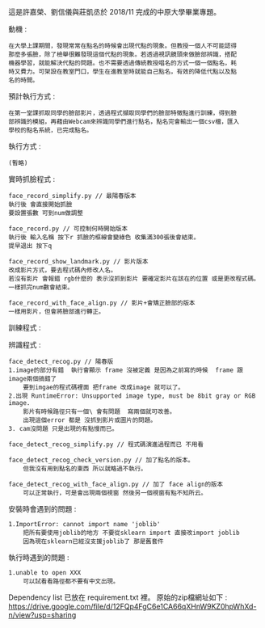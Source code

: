 這是許嘉榮、劉信儀與莊凱丞於 2018/11 完成的中原大學畢業專題。

動機 :

    在大學上課期間，發現常常在點名的時候會出現代點的現象。但教授一個人不可能認得
    那麼多張臉，除了檢舉很難發現這個代點的現象。若透過視訊鏡頭來做臉部辨識，搭配
    機器學習，就能解決代點的問題。也不需要透過傳統教授唱名的方式一個一個點名，耗
    時又費力。可架設在教室門口，學生在進教室時就能自己點名，有效的降低代點以及點
    名的時間。

預計執行方式 :

    在第一堂課抓取同學的臉部影片，透過程式擷取同學們的臉部特徵點進行訓練，得到臉
    部辨識的模組，再藉由Webcam來辨識同學們進行點名，點名完會輸出一個csv檔，匯入
    學校的點名系統，已完成點名。


執行方式 :

    (暫略)


實時抓臉程式 : 

    face_record_simplify.py // 最陽春版本
    執行後 會直接開始抓臉 
    要設置張數 可到num做調整

    face_record.py // 可控制何時開始版本 
    執行後 輸入名稱 按下r 抓臉的框線會變綠色 收集滿300張後會結束。
    提早退出 按下q 

    face_record_show_landmark.py // 影片版本
    改成影片方式，要去程式碼內修改人名。
    若沒有影片 會報錯 rgb什麼的 表示沒抓到影片 要確定影片在該在的位置 或是更改程式碼。
    一樣抓完num數會結束。

    face_record_with_face_align.py // 影片+會矯正臉部的版本
    一樣用影片，但會將臉部進行轉正。

訓練程式 :



辨識程式 :

    face_detect_recog.py // 陽春版
    1.image的部分有錯  執行會顯示 frame 沒被定義 是因為之前寫的時候  frame 跟 image兩個搞錯了
        要到imgae的程式碼裡面 把frame 改成image 就可以了。
    2.出現 RuntimeError: Unsupported image type, must be 8bit gray or RGB image.
        影片有時候路徑只有一個\ 會有問題  寫兩個就可改善。
        出現這個error 都是 沒抓到影片或圖片的問題。
    3. cam沒問題 只是出現的有點慢而已。

    face_detect_recog_simplify.py // 程式碼演進過程而已 不用看

    face_detect_recog_check_version.py // 加了點名的版本。
        但我沒有用到點名的東西 所以就略過不執行。

    face_detect_recog_with_face_align.py // 加了 face align的版本
        可以正常執行，可是會出現兩個視窗 然後另一個視窗有點不知所云。





安裝時會遇到的問題 :

    1.ImportError: cannot import name 'joblib'
        把所有要使用joblib的地方 不要從sklearn import 直接改import joblib 
        因為現在sklearn已經沒支援joblib了 那是舊套件
    


執行時遇到的問題 :

    1.unable to open XXX
        可以試看看路徑都不要有中文出現。



Dependency list 已放在 requirement.txt 裡。
原始的zip檔網址如下 : https://drive.google.com/file/d/12FQp4FgC6e1CA66qXHnW9KZ0hpWhXd-n/view?usp=sharing